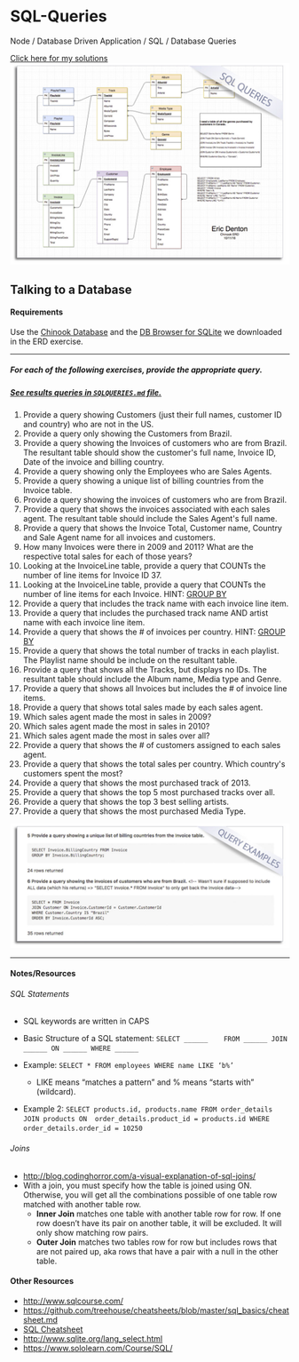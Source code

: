 # SQL-Queries
Node / Database Driven Application / SQL / Database Queries

[Click here for my solutions](/SQLQUERIES.md)
![SQL Example](databaseSQL.jpg?raw=true "SQL Example Screenshot")

## Talking to a Database  
#### Requirements  
Use the [Chinook Database](https://chinookdatabase.codeplex.com/) and the [DB Browser for SQLite](http://sqlitebrowser.org/) we downloaded in the ERD exercise.  

*** 
##### For each of the following exercises, provide the appropriate query.
##### [See results queries in `SQLQUERIES.md` file.](/SQLQUERIES.md)

1. Provide a query showing Customers (just their full names, customer ID and country) who are not in the US.
2. Provide a query only showing the Customers from Brazil.
3. Provide a query showing the Invoices of customers who are from Brazil. The resultant table should show the customer's full name, Invoice ID, Date of the invoice and billing country.
4. Provide a query showing only the Employees who are Sales Agents.
5. Provide a query showing a unique list of billing countries from the Invoice table.
6. Provide a query showing the invoices of customers who are from Brazil.
7. Provide a query that shows the invoices associated with each sales agent. The resultant table should include the Sales Agent's full name.
8. Provide a query that shows the Invoice Total, Customer name, Country and Sale Agent name for all invoices and customers.
9. How many Invoices were there in 2009 and 2011? What are the respective total sales for each of those years?
10. Looking at the InvoiceLine table, provide a query that COUNTs the number of line items for Invoice ID 37.
11. Looking at the InvoiceLine table, provide a query that COUNTs the number of line items for each Invoice. HINT: [GROUP BY](http://www.sqlite.org/lang_select.html#resultset)
12. Provide a query that includes the track name with each invoice line item.
13. Provide a query that includes the purchased track name AND artist name with each invoice line item.
14. Provide a query that shows the # of invoices per country. HINT: [GROUP BY](http://www.sqlite.org/lang_select.html#resultset)
15. Provide a query that shows the total number of tracks in each playlist. The Playlist name should be include on the resultant table.
16. Provide a query that shows all the Tracks, but displays no IDs. The resultant table should include the Album name, Media type and Genre.
17. Provide a query that shows all Invoices but includes the # of invoice line items.
18. Provide a query that shows total sales made by each sales agent.
19. Which sales agent made the most in sales in 2009?
20. Which sales agent made the most in sales in 2010?
21. Which sales agent made the most in sales over all?
22. Provide a query that shows the # of customers assigned to each sales agent.
23. Provide a query that shows the total sales per country. Which country's customers spent the most?
24. Provide a query that shows the most purchased track of 2013.
25. Provide a query that shows the top 5 most purchased tracks over all.
26. Provide a query that shows the top 3 best selling artists.
27. Provide a query that shows the most purchased Media Type.



![SQL Query Example](queryEx.jpg?raw=true "SQL Example Screenshot")  

***
#### Notes/Resources
###### SQL Statements
 * SQL keywords are written in CAPS
 * Basic Structure of a SQL statement:
  `SELECT ______   
  FROM ______
  JOIN ______ ON ______
  WHERE ______`

* Example:  `SELECT * FROM employees WHERE name LIKE ‘b%’`
   * LIKE means “matches a pattern” and % means “starts with” (wildcard).

* Example 2: `SELECT products.id, products.name FROM order_details JOIN products ON  order_details.product_id = products.id WHERE order_details.order_id = 10250`

###### Joins
* http://blog.codinghorror.com/a-visual-explanation-of-sql-joins/
* With a join, you must specify how the table is joined using ON. Otherwise, you will get all the combinations possible of one table row matched with another table row.
  * **Inner Join** matches one table with another table row for row. If one row doesn’t have its pair on another table, it will be excluded. It will only show matching row pairs.
  * **Outer Join** matches two tables row for row but includes rows that are not paired up, aka rows that have a pair with a null in the other table.


#### Other Resources
* http://www.sqlcourse.com/
* https://github.com/treehouse/cheatsheets/blob/master/sql_basics/cheatsheet.md
* [SQL Cheatsheet](https://zeroturnaround.com/wp-content/uploads/2016/06/RebelLabs-SQL-cheat-sheet.png)
* http://www.sqlite.org/lang_select.html
* https://www.sololearn.com/Course/SQL/


